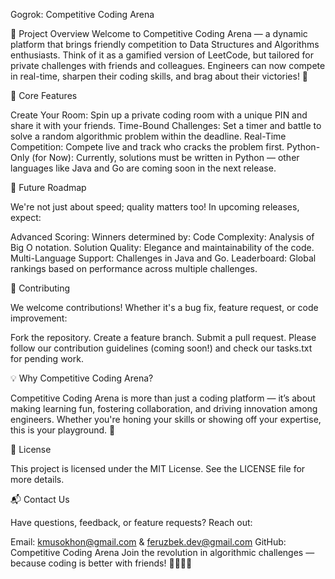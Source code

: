 Gogrok: Competitive Coding Arena

🎯 Project Overview
  Welcome to Competitive Coding Arena — a dynamic platform that brings friendly competition to Data Structures and Algorithms enthusiasts. Think of it as a gamified       version of LeetCode, but tailored for private challenges with friends and colleagues. Engineers can now compete in real-time, sharpen their coding skills, and brag      about their victories! 🚀
  

👾 Core Features

  Create Your Room: Spin up a private coding room with a unique PIN and share it with your friends.
  Time-Bound Challenges: Set a timer and battle to solve a random algorithmic problem within the deadline.
  Real-Time Competition: Compete live and track who cracks the problem first.
  Python-Only (for Now): Currently, solutions must be written in Python — other languages like Java and Go are coming soon in the next release.


🥇 Future Roadmap

  We're not just about speed; quality matters too! In upcoming releases, expect:
  
  Advanced Scoring: Winners determined by:
  Code Complexity: Analysis of Big O notation.
  Solution Quality: Elegance and maintainability of the code.
  Multi-Language Support: Challenges in Java and Go.
  Leaderboard: Global rankings based on performance across multiple challenges.


🤝 Contributing

  We welcome contributions! Whether it's a bug fix, feature request, or code improvement:
  
  Fork the repository.
  Create a feature branch.
  Submit a pull request.
  Please follow our contribution guidelines (coming soon!) and check our tasks.txt for pending work.


💡 Why Competitive Coding Arena?

  Competitive Coding Arena is more than just a coding platform — it’s about making learning fun, fostering collaboration, and driving innovation among engineers.          Whether you're honing your skills or showing off your expertise, this is your playground. 🌟


📄 License

  This project is licensed under the MIT License. See the LICENSE file for more details.


📬 Contact Us

  Have questions, feedback, or feature requests? Reach out:
  
  Email: kmusokhon@gmail.com & feruzbek.dev@gmail.com 
  GitHub: Competitive Coding Arena
  Join the revolution in algorithmic challenges — because coding is better with friends! 🧑‍💻👩‍💻

